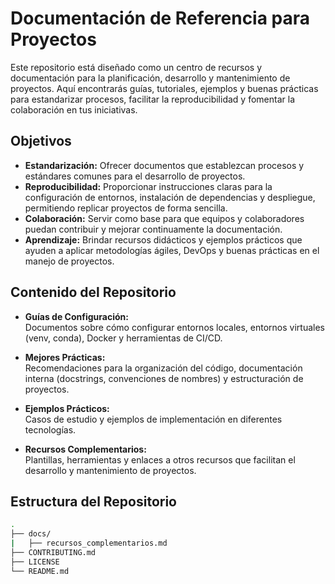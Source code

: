 # Documentación de Referencia para Proyectos

Este repositorio está diseñado como un centro de recursos y documentación para la planificación, desarrollo y mantenimiento de proyectos. Aquí encontrarás guías, tutoriales, ejemplos y buenas prácticas para estandarizar procesos, facilitar la reproducibilidad y fomentar la colaboración en tus iniciativas.

## Objetivos

- **Estandarización:** Ofrecer documentos que establezcan procesos y estándares comunes para el desarrollo de proyectos.
- **Reproducibilidad:** Proporcionar instrucciones claras para la configuración de entornos, instalación de dependencias y despliegue, permitiendo replicar proyectos de forma sencilla.
- **Colaboración:** Servir como base para que equipos y colaboradores puedan contribuir y mejorar continuamente la documentación.
- **Aprendizaje:** Brindar recursos didácticos y ejemplos prácticos que ayuden a aplicar metodologías ágiles, DevOps y buenas prácticas en el manejo de proyectos.

## Contenido del Repositorio

- **Guías de Configuración:**  
  Documentos sobre cómo configurar entornos locales, entornos virtuales (venv, conda), Docker y herramientas de CI/CD.
  
- **Mejores Prácticas:**  
  Recomendaciones para la organización del código, documentación interna (docstrings, convenciones de nombres) y estructuración de proyectos.
  
- **Ejemplos Prácticos:**  
  Casos de estudio y ejemplos de implementación en diferentes tecnologías.
  
- **Recursos Complementarios:**  
  Plantillas, herramientas y enlaces a otros recursos que facilitan el desarrollo y mantenimiento de proyectos.

## Estructura del Repositorio

```bash
.
├── docs/
|   ├── recursos_complementarios.md
├── CONTRIBUTING.md
├── LICENSE
└── README.md
